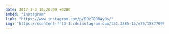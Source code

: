 ```yaml
---
date: 2017-1-3 15:20:09 +0200
embed: "instagram"
link: "https://www.instagram.com/p/BOzT89BAyQs/"
img: "https://scontent-frt3-1.cdninstagram.com/t51.2885-15/e35/15877008_1363537220365709_736302130637307904_n.jpg"
---
```

